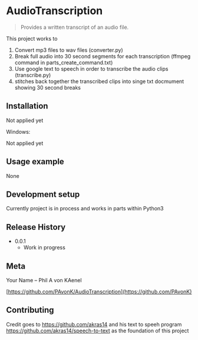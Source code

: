 # AudioTranscription
> Provides a written transcript of an audio file.


This project works to
1. Convert mp3 files to wav files (converter.py)
2. Break full audio into 30 second segments for each transcription (ffmpeg command in parts_create_command.txt)
3. Use google text to speech in order to transcribe the audio clips (transcribe.py)
4. stitches back together the transcribed clips into singe txt docmument showing 30 second breaks



## Installation

Not applied yet

Windows:

Not applied yet

## Usage example

None

## Development setup

Currently project is in process and works in parts within Python3


## Release History

<!---
* 0.2.1
    * NA - CHANGE: Update docs (module code remainsunchanged)
* 0.2.0
    * NA - CHANGE: Remove `setDefaultXYZ()`
    * NA - ADD: Add `init()`
0.1.1
    * NA - FIX: Crash when calling `baz()` (Thanks @GenerousContributorName!)
    * NA - CHANGE: Rename `foo()` to `bar()`
* 0.1.0
    * NA - The first proper release
-->
* 0.0.1
    * Work in progress


## Meta

Your Name – Phil A von KAenel

[https://github.com/PAvonK/AudioTranscription](https://github.com/PAvonK)

## Contributing

Credit goes to https://github.com/akras14 and his text to speeh program https://github.com/akras14/speech-to-text as the foundation of this project

<!-- Markdown link & img dfn's -->

